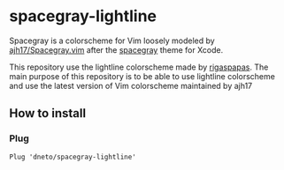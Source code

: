 # spacegray-lightline

Spacegray is a colorscheme for Vim loosely modeled by [ajh17/Spacegray.vim](https://github.com/ajh17/Spacegray.vim) after
the [spacegray](https://github.com/zdne/spacegray-xcode) theme for Xcode.

This repository use the lightline colorscheme made by [rigaspapas](https://github.com/rigaspapas/Spacegray.vim).
The main purpose of this repository is to be able to use lightline colorscheme
and use the latest version of Vim colorscheme maintained by ajh17

## How to install

### Plug
```
Plug 'dneto/spacegray-lightline'
```
